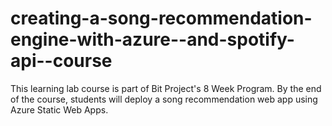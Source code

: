 # creating-a-song-recommendation-engine-with-azure--and-spotify-api--course
This learning lab course is part of Bit Project's 8 Week Program. By the end of the course, students will deploy a song recommendation web app using Azure Static Web Apps.
